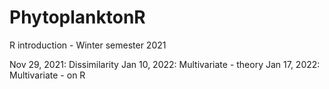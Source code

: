 # PhytoplanktonR
R introduction - Winter semester 2021

Nov 29, 2021: Dissimilarity
Jan 10, 2022: Multivariate - theory
Jan 17, 2022: Multivariate - on R

